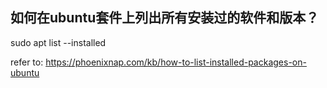 
## 如何在ubuntu套件上列出所有安装过的软件和版本？

sudo apt list --installed

refer to: https://phoenixnap.com/kb/how-to-list-installed-packages-on-ubuntu
